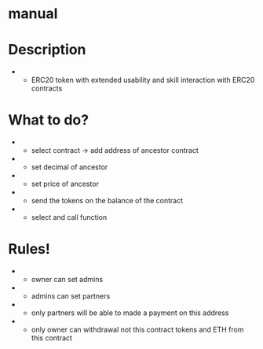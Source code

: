 # manual

# Description

+ + ERC20 token with extended usability and skill interaction with ERC20 contracts

# What to do?

+ + select contract <ContractERC201> -> add address of ancestor contract
+ + set decimal of ancestor
+ + set price of ancestor
+ + send the tokens on the balance of the contract
+ + select and call function <un Block State>

# Rules!

+ + owner can set admins
+ + admins can set partners
+ + only partners will be able to made a payment on this address
+ + only owner can withdrawal not this contract tokens and ETH from this contract
